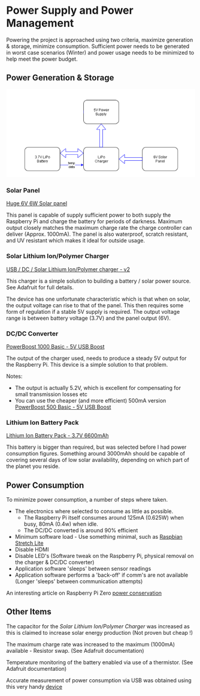 # Power Supply and Power Management

Powering the project is approached using two criteria, maximize generation & storage, minimize consumption.  Sufficient power needs to be generated in worst case scenarios (Winter) and power usage needs
to be minimized to help meet the power budget.

## Power Generation & Storage


<img src="../images/power.png">


### Solar Panel

[Huge 6V 6W Solar panel](https://www.adafruit.com/product/1525)

This panel is capable of supply sufficient power to both supply the Raspberry Pi and charge the battery for periods of darkness. Maximum output
closely matches the maximum charge rate the charge controller can deliver (Approx. 1000mA).  The panel is also waterproof, scratch resistant, and UV resistant 
which makes it ideal for outside usage.

### Solar Lithium Ion/Polymer Charger

[USB / DC / Solar Lithium Ion/Polymer charger - v2](https://www.adafruit.com/product/390)

This charger is a simple solution to building a battery / solar power source.  See Adafruit for full details.

The device has one unfortunate characteristic which is that when on solar, the output voltage can rise to that of the panel.  This then requires
some form of regulation if a stable 5V supply is required.  The output voltage range is between battery voltage (3.7V) and the panel output (6V).

### DC/DC Converter

[PowerBoost 1000 Basic - 5V USB Boost ](https://www.adafruit.com/product/2030)

The output of the charger used, needs to produce a steady 5V output for the Raspberry Pi. This device is a simple solution to that problem.

Notes:

* The output is actually 5.2V, which is excellent for compensating for small transmission losses etc
* You can use the cheaper (and more efficient) 500mA version [PowerBoost 500 Basic - 5V USB Boost ](https://www.adafruit.com/product/1903)

### Lithium Ion Battery Pack

[Lithium Ion Battery Pack - 3.7V 6600mAh](https://www.adafruit.com/product/353)

This battery is bigger than required, but was selected before I had power consumption figures.  Something around 3000mAh should be 
capable of covering several days of low solar availability, depending on which part of the planet you reside.

## Power Consumption

To minimize power consumption, a number of steps where taken.

* The electronics where selected to consume as little as possible.  
    * The Raspberry Pi itself consumes around 125mA (0.625W) when busy, 80mA (0.4w) when idle.
    * The DC/DC converted is around 90% efficient
* Minimum software load - Use something minimal, such as [Raspbian Stretch Lite](https://www.raspberrypi.org/downloads/raspbian/)
* Disable HDMI 
* Disable LED's (Software tweak on the Raspberry Pi, physical removal on the charger & DC/DC converter)
* Application software 'sleeps' between sensor readings
* Application software performs a 'back-off' if comm's are not available (Longer 'sleeps' between communication attempts)

An interesting article on Raspberry Pi Zero [power conservation](https://www.jeffgeerling.com/blogs/jeff-geerling/raspberry-pi-zero-conserve-energy)

## Other Items

The capacitor for the *Solar Lithium Ion/Polymer Charger* was increased as this is claimed to increase solar energy production (Not proven but cheap !)

The maximum charge rate was increased to the maximum (1000mA) available - Resistor swap. (See Adafruit documentation)

Temperature monitoring of the battery enabled via use of a thermistor.  (See Adafruit documentation)

Accurate measurement of power consumption via USB was obtained using this very handy [device](https://www.tindie.com/products/mux/usb-31-type-a-power-meter-5-digit-precision/)


